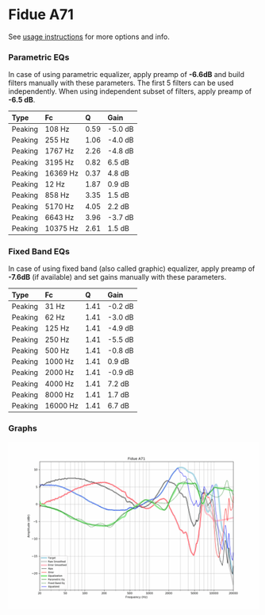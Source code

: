 # Fidue A71
See [usage instructions](https://github.com/jaakkopasanen/AutoEq#usage) for more options and info.

### Parametric EQs
In case of using parametric equalizer, apply preamp of **-6.6dB** and build filters manually
with these parameters. The first 5 filters can be used independently.
When using independent subset of filters, apply preamp of **-6.5 dB**.

| Type    | Fc       |    Q | Gain    |
|:--------|:---------|:-----|:--------|
| Peaking | 108 Hz   | 0.59 | -5.0 dB |
| Peaking | 255 Hz   | 1.06 | -4.0 dB |
| Peaking | 1767 Hz  | 2.26 | -4.8 dB |
| Peaking | 3195 Hz  | 0.82 | 6.5 dB  |
| Peaking | 16369 Hz | 0.37 | 4.8 dB  |
| Peaking | 12 Hz    | 1.87 | 0.9 dB  |
| Peaking | 858 Hz   | 3.35 | 1.5 dB  |
| Peaking | 5170 Hz  | 4.05 | 2.2 dB  |
| Peaking | 6643 Hz  | 3.96 | -3.7 dB |
| Peaking | 10375 Hz | 2.61 | 1.5 dB  |

### Fixed Band EQs
In case of using fixed band (also called graphic) equalizer, apply preamp of **-7.6dB**
(if available) and set gains manually with these parameters.

| Type    | Fc       |    Q | Gain    |
|:--------|:---------|:-----|:--------|
| Peaking | 31 Hz    | 1.41 | -0.2 dB |
| Peaking | 62 Hz    | 1.41 | -3.0 dB |
| Peaking | 125 Hz   | 1.41 | -4.9 dB |
| Peaking | 250 Hz   | 1.41 | -5.5 dB |
| Peaking | 500 Hz   | 1.41 | -0.8 dB |
| Peaking | 1000 Hz  | 1.41 | 0.9 dB  |
| Peaking | 2000 Hz  | 1.41 | -0.9 dB |
| Peaking | 4000 Hz  | 1.41 | 7.2 dB  |
| Peaking | 8000 Hz  | 1.41 | 1.7 dB  |
| Peaking | 16000 Hz | 1.41 | 6.7 dB  |

### Graphs
![](./Fidue%20A71.png)